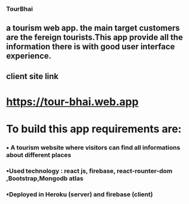 ### TourBhai
## a tourism web app. the main target customers are the fereign tourists.This app provide all the information there is with good user interface experience.
## client site link
# https://tour-bhai.web.app
# To build this app requirements are:
### ▪ A tourism website where visitors can find all informations about different places
### ▪Used technology :  react js, firebase, react-rounter-dom ,Bootstrap,Mongodb atlas
### ▪Deployed in Heroku (server) and firebase (client)
